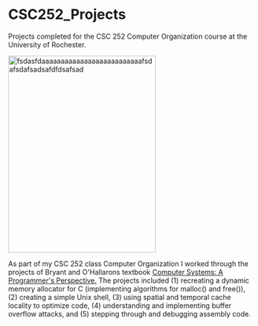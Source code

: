 # CSC252_Projects
Projects completed for the CSC 252 Computer Organization course at the University of Rochester.

<img src="http://www.cb-india.com/images/detailed/4/computer-systems-a-programmer-s-perspective-original-imaerfy3utyzgzpx.jpeg"
     alt="fsdasfdaaaaaaaaaaaaaaaaaaaaaaaaaafsdafsdafsadsafdfdsafsad"
     height="400" width="300" align="middle"/>
     
As part of my CSC 252 class Computer Organization I worked through the projects of Bryant and O'Hallarons textbook <a href="https://www.amazon.com/Computer-Systems-Programmers-Perspective-3rd/dp/013409266X">Computer Systems: A Programmer's Perspective.</a>
The projects included (1) recreating a dynamic memory allocator for C (implementing algorithms for malloc() and free()), (2) creating a simple Unix shell, (3) using spatial and temporal cache locality to optimize code, (4) understanding and implementing buffer overflow attacks, and (5) stepping through and debugging assembly code.
